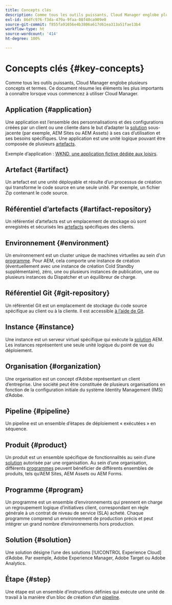 ```yaml
---
title: Concepts clés
description: Comme tous les outils puissants, Cloud Manager englobe plusieurs concepts et termes. Ce document résume les éléments les plus importants à connaître lorsque vous commencez à utiliser Cloud Manager.
exl-id: 86dfc976-f3da-479a-9faa-08f40ca909e0
source-git-commit: f855fa91656e4b3806a617d61ea313a51fae13b4
workflow-type: ht
source-wordcount: '414'
ht-degree: 100%

---
```



# Concepts clés {#key-concepts}

Comme tous les outils puissants, Cloud Manager englobe plusieurs concepts et termes. Ce document résume les éléments les plus importants à connaître lorsque vous commencez à utiliser Cloud Manager.

## Application {#application}

Une application est l’ensemble des personnalisations et des configurations créées par un client ou une cliente dans le but d’adapter la [solution](#solution) sous-jacente (par exemple, AEM Sites ou AEM Assets) à ses cas d’utilisation et ses besoins spécifiques. Une application est une unité logique pouvant être composée de plusieurs [artefacts](#artifact).

Exemple d’application : [WKND, une application fictive dédiée aux loisirs](https://experienceleague.adobe.com/fr/docs/experience-manager-learn/getting-started-wknd-tutorial-develop/overview).

## Artefact {#artifact}

Un artefact est une unité déployable et résulte d’un processus de création qui transforme le code source en une seule unité. Par exemple, un fichier Zip contenant le code source.

## Référentiel d’artefacts {#artifact-repository}

Un référentiel d’artefacts est un emplacement de stockage où sont enregistrés et sécurisés les [artefacts](#artifact) spécifiques des clients.

## Environnement {#environment}

Un environnement est un cluster unique de machines virtuelles au sein d’un [programme](#program). Pour AEM, cela comporte une instance de création (éventuellement avec une instance de création Cold Standby supplémentaire), zéro, une ou plusieurs instances de publication, une ou plusieurs instances du Dispatcher et un équilibreur de charge.

## Référentiel Git {#git-repository}

Un référentiel Git est un emplacement de stockage du code source spécifique au client ou à la cliente. Il est accessible [à l’aide de Git](https://git-scm.com).

## Instance {#instance}

Une instance est un serveur virtuel spécifique qui exécute la [solution](#solution) AEM. Les instances représentent une seule unité logique du point de vue du déploiement.

## Organisation {#organization}

Une organisation est un concept d’Adobe représentant un client d’entreprise. Une société peut être constituée de plusieurs organisations en fonction de la configuration initiale du système Identity Management (IMS) d’Adobe.

## Pipeline {#pipeline}

Un pipeline est un ensemble d’étapes de déploiement « exécutées » en séquence.

## Produit {#product}

Un produit est un ensemble spécifique de fonctionnalités au sein d’une [solution](#solution) autorisée par une organisation. Au sein d’une organisation, différents [programmes](#program) peuvent bénéficier de différents ensembles de produits, tels qu’AEM Sites, AEM Assets ou AEM Forms.

## Programme {#program}

Un programme est un ensemble d’environnements qui prennent en charge un regroupement logique d’initiatives client, correspondant en règle générale à un contrat de niveau de service (SLA) acheté. Chaque programme comprend un environnement de production précis et peut intégrer un grand nombre d’environnements hors production.

## Solution {#solution}

Une solution désigne l’une des solutions [!UICONTROL Experience Cloud] d’Adobe. Par exemple, Adobe Experience Manager, Adobe Target ou Adobe Analytics.

## Étape {#step}

Une étape est un ensemble d’instructions définies qui exécute une unité de travail à la manière d’un bloc de création d’un [pipeline](#pipeline).
